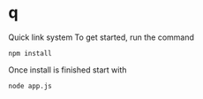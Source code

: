 # q
Quick link system
To get started, run the command
```
npm install
```

Once install is finished start with 
```
node app.js
```
